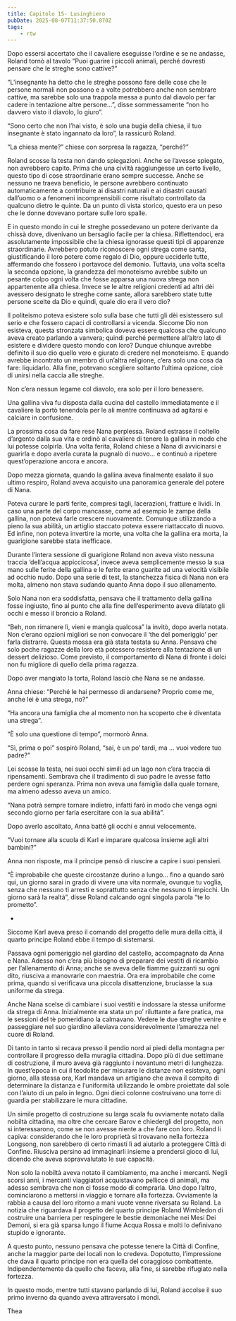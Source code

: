 ```yaml
---
title: Capitolo 15- Lusinghiero
pubDate: 2025-08-07T11:37:50.870Z
tags:
    - rtw
---
```



Dopo essersi accertato che il cavaliere eseguisse l’ordine e se ne andasse, Roland tornò al tavolo “Puoi guarire i piccoli animali, perché dovresti pensare che le streghe sono cattive?”


“L’insegnante ha detto che le streghe possono fare delle cose che le persone normali non possono e a volte potrebbero anche non sembrare cattive, ma sarebbe solo una trappola messa a punto dal diavolo per far cadere in tentazione altre persone…”, disse sommessamente “non ho davvero visto il diavolo, lo giuro”.


“Sono certo che non l’hai visto, è solo una bugia della chiesa, il tuo insegnante è stato ingannato da loro”, la rassicurò Roland.


“La chiesa mente?” chiese con sorpresa la ragazza, “perché?”


Roland scosse la testa non dando spiegazioni. Anche se l’avesse spiegato, non avrebbero capito. Prima che una civiltà raggiungesse un certo livello, questo tipo di cose straordinarie erano sempre successe. Anche se nessuno ne traeva beneficio, le persone avrebbero continuato automaticamente a contribuire ai disastri naturali e ai disastri causati dall’uomo o a fenomeni incomprensibili come risultato controllato da qualcuno dietro le quinte. Da un punto di vista storico, questo era un peso che le donne dovevano portare sulle loro spalle.


E in questo mondo in cui le streghe possedevano un potere derivante da chissà dove, divenivano un bersaglio facile per la chiesa. Riflettendoci, era assolutamente impossibile che la chiesa ignorasse questi tipi di apparenze straordinarie. Avrebbero potuto riconoscere ogni strega come santa, giustificando il loro potere come regalo di Dio, oppure ucciderle tutte, affermando che fossero i portavoce del demonio. Tuttavia, una volta scelta la seconda opzione, la grandezza del monoteismo avrebbe subito un pesante colpo ogni volta che fosse apparsa una nuova strega non appartenente alla chiesa. Invece se le altre religioni credenti ad altri dèi avessero designato le streghe come sante, allora sarebbero state tutte persone scelte da Dio e quindi, quale dio era il vero dio?


Il politeismo poteva esistere solo sulla base che tutti gli dèi esistessero sul serio e che fossero capaci di controllarsi a vicenda. Siccome Dio non esisteva, questa stronzata simbolica doveva essere qualcosa che qualcuno aveva creato parlando a vanvera; quindi perché permettere all’altro lato di esistere e dividere questo mondo con loro? Dunque chiunque avrebbe definito il suo dio quello vero e giurato di credere nel monoteismo. E quando avrebbe incontrato un membro di un’altra religione, c’era solo una cosa da fare: liquidarlo. Alla fine, potevano scegliere soltanto l’ultima opzione, cioè di unirsi nella caccia alle streghe.


Non c’era nessun legame col diavolo, era solo per il loro benessere.


Una gallina viva fu disposta dalla cucina del castello immediatamente e il cavaliere la portò tenendola per le ali mentre continuava ad agitarsi e calciare in confusione.


La prossima cosa da fare rese Nana perplessa. Roland estrasse il coltello d’argento dalla sua vita e ordinò al cavaliere di tenere la gallina in modo che lui potesse colpirla. Una volta ferita, Roland chiese a Nana di avvicinarsi e guarirla e dopo averla curata la pugnalò di nuovo… e continuò a ripetere quest’operazione ancora e ancora.


Dopo mezza giornata, quando la gallina aveva finalmente esalato il suo ultimo respiro, Roland aveva acquisito una panoramica generale del potere di Nana.


Poteva curare le parti ferite, compresi tagli, lacerazioni, fratture e lividi. In caso una parte del corpo mancasse, come ad esempio le zampe della gallina, non poteva farle crescere nuovamente. Comunque utilizzando a pieno la sua abilità, un artiglio staccato poteva essere riattaccato di nuovo. Ed infine, non poteva invertire la morte, una volta che la gallina era morta, la guarigione sarebbe stata inefficace.


Durante l’intera sessione di guarigione Roland non aveva visto nessuna traccia ‘dell’acqua appiccicosa’, invece aveva semplicemente messo la sua mano sulle ferite della gallina e le ferite erano guarite ad una velocità visibile ad occhio nudo. Dopo una serie di test, la stanchezza fisica di Nana non era molta, almeno non stava sudando quanto Anna dopo il suo allenamento.


Solo Nana non era soddisfatta, pensava che il trattamento della gallina fosse ingiusto, fino al punto che alla fine dell’esperimento aveva dilatato gli occhi e messo il broncio a Roland.


“Beh, non rimanere lì, vieni e mangia qualcosa” la invitò, dopo averla notata. Non c’erano opzioni migliori se non convocare il ‘the del pomeriggio’ per farla distrarre. Questa mossa era già stata testata su Anna. Pensava che solo poche ragazze della loro età potessero resistere alla tentazione di un dessert delizioso. Come previsto, il comportamento di Nana di fronte i dolci non fu migliore di quello della prima ragazza.


Dopo aver mangiato la torta, Roland lasciò che Nana se ne andasse.


Anna chiese: “Perché le hai permesso di andarsene? Proprio come me, anche lei è una strega, no?”


“Ha ancora una famiglia che al momento non ha scoperto che è diventata una strega”.


“È solo una questione di tempo”, mormorò Anna.


“Sì, prima o poi” sospirò Roland, “sai, è un po’ tardi, ma … vuoi vedere tuo padre?”


Lei scosse la testa, nei suoi occhi simili ad un lago non c’era traccia di ripensamenti. Sembrava che il tradimento di suo padre le avesse fatto perdere ogni speranza. Prima non aveva una famiglia dalla quale tornare, ma almeno adesso aveva un amico.


“Nana potrà sempre tornare indietro, infatti farò in modo che venga ogni secondo giorno per farla esercitare con la sua abilità”.


Dopo averlo ascoltato, Anna batté gli occhi e annuì velocemente.


“Vuoi tornare alla scuola di Karl e imparare qualcosa insieme agli altri bambini?”


Anna non risposte, ma il principe pensò di riuscire a capire i suoi pensieri.


“È improbabile che queste circostanze durino a lungo… fino a quando sarò qui, un giorno sarai in grado di vivere una vita normale, ovunque tu voglia, senza che nessuno ti arresti e soprattutto senza che nessuno ti impicchi. Un giorno sarà la realtà”, disse Roland calcando ogni singola parola “te lo prometto”.


*


Siccome Karl aveva preso il comando del progetto delle mura della città, il quarto principe Roland ebbe il tempo di sistemarsi.


Passava ogni pomeriggio nel giardino del castello, accompagnato da Anna e Nana. Adesso non c’era più bisogno di preparare dei vestiti di ricambio per l’allenamento di Anna; anche se aveva delle fiamme guizzanti su ogni dito, riusciva a manovrarle con maestria. Ora era improbabile che come prima, quando si verificava una piccola disattenzione, bruciasse la sua uniforme da strega.


Anche Nana scelse di cambiare i suoi vestiti e indossare la stessa uniforme da strega di Anna. Inizialmente era stata un po’ riluttante a fare pratica, ma le sessioni del tè pomeridiano la calmavano. Vedere le due streghe venire e passeggiare nel suo giardino alleviava considerevolmente l’amarezza nel cuore di Roland.


Di tanto in tanto si recava presso il pendio nord ai piedi della montagna per controllare il progresso della muraglia cittadina. Dopo più di due settimane di costruzione, il muro aveva già raggiunto i novantuno metri di lunghezza. In quest’epoca in cui il teodolite per misurare le distanze non esisteva, ogni giorno, alla stessa ora, Karl mandava un artigiano che aveva il compito di determinare la distanza e l’uniformità utilizzando le ombre proiettate dal sole con l’aiuto di un palo in legno. Ogni dieci colonne costruivano una torre di guardia per stabilizzare le mura cittadine.


Un simile progetto di costruzione su larga scala fu ovviamente notato dalla nobiltà cittadina, ma oltre che cercare Barov e chiedergli del progetto, non si interessarono, come se non avesse niente a che fare con loro. Roland li capiva: considerando che le loro proprietà si trovavano nella fortezza Longsong, non sarebbero di certo rimasti lì ad aiutarlo a proteggere Città di Confine. Riusciva persino ad immaginarli insieme a prendersi gioco di lui, dicendo che aveva sopravvalutato le sue capacità.


Non solo la nobiltà aveva notato il cambiamento, ma anche i mercanti. Negli scorsi anni, i mercanti viaggiatori acquistavano pellicce di animali, ma adesso sembrava che non ci fosse modo di comprarla. Uno dopo l’altro, cominciarono a mettersi in viaggio e tornare alla fortezza. Ovviamente la rabbia a causa del loro ritorno a mani vuote venne riversata su Roland. La notizia che riguardava il progetto del quarto principe Roland Wimbledon di costruire una barriera per respingere le bestie demoniache nei Mesi Dei Demoni, si era già sparsa lungo il fiume Acqua Rossa e molti lo definivano stupido e ignorante.


A questo punto, nessuno pensava che potesse tenere la Città di Confine, anche la maggior parte dei locali non lo credeva. Dopotutto, l’impressione che dava il quarto principe non era quella del coraggioso combattente. Indipendentemente da quello che faceva, alla fine, si sarebbe rifugiato nella fortezza.


In questo modo, mentre tutti stavano parlando di lui, Roland accolse il suo primo inverno da quando aveva attraversato i mondi.






Thea
                                


                                



